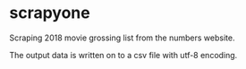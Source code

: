 # scrapyone
Scraping 2018 movie grossing list from the numbers website.

The output data is written on to a csv file with utf-8 encoding.
